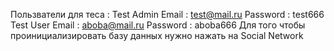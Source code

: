 Пользватели для теса :
Test Admin
Email : test@mail.ru
Password : test666
Test User 
Email : aboba@mail.ru
Password : aboba666
Для того чтобы проинициализировать базу данных нужно нажать на Social Network
